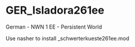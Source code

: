 # GER_Isladora261ee
German - NWN 1 EE - Persistent World

Use nasher to install _schwerterkueste261ee.mod